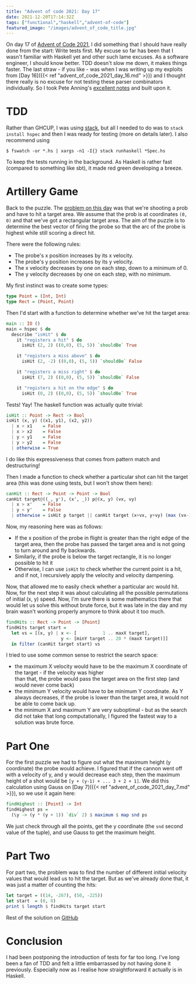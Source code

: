 ```yaml
---
title: "Advent of code 2021: Day 17"
date: 2021-12-20T17:14:32Z
tags: ["functional","haskell","advent-of-code"]
featured_image: "/images/advent_of_code_title.jpg"
---
```


On day 17 of [Advent of Code 2021](https://adventofcode.com/2021), I did something that I should have really done
from the start:  Write tests first.  My excuse so far has been that I wasn't familiar with Haskell yet and other
such lame excuses.  As a software engineer, I should know better.  TDD doesn't slow me down, it makes things faster.
The last straw - if you like - was when I was writing up my exploits from [Day 16]({{< ref "advent_of_code_2021_day_16.md" >}})
and I thought there really is no excuse for not testing these parser combinators individually.  So I took Pete Anning's
[excellent notes](https://gist.github.com/peteanning/e3cb8c9aef4318cbaf46d5e1abf3d06a) and built upon it.

# TDD

Rather than GHCUP, I was using [stack](https://docs.haskellstack.org/), but all I needed to do was to `stack install hspec`
and then I was ready for testing (more on details later).  I also recommend using

```shell
$ fswatch -or *.hs | xargs -n1 -I{} stack runhaskell *Spec.hs
```

To keep the tests running in the background.  As Haskell is rather fast (compared to something like sbt), it made
red green developing a breeze.

# Artillery Game

Back to the puzzle.  The [problem on this day](https://adventofcode.com/2021/day/17) was that we're shooting a prob and 
have to hit a target area.  We assume that the prob is at coordinates `(0, 0)` and that we've got a rectangular 
target area.  The aim of the puzzle is to determine the best vector of firing the probe so that the arc of the probe 
is highest while still scoring a direct hit.

There were the following rules:

- The probe's x position increases by its x velocity.
- The probe's y position increases by its y velocity.
- The x velocity decreases by one on each step, down to a minimum of 0.
- The y velocity decreases by one on each step, with no minimum.

My first instinct was to create some types:

```haskell
type Point = (Int, Int)
type Rect = (Point, Point)
```

Then I'd start with a function to determine whether we've hit the target area:

```haskell
main :: IO ()
main = hspec $ do
  describe "isHit" $ do
    it "registers a hit" $ do
      isHit (2, 2) ((0,0), (5, 5)) `shouldBe` True

    it "registers a miss above" $ do
      isHit (2, -2) ((0,0), (5, 5)) `shouldBe` False

    it "registers a miss right" $ do
      isHit (7, 2) ((0,0), (5, 5)) `shouldBe` False

    it "registers a hit on the edge" $ do
      isHit (0, 2) ((0,0), (5, 5)) `shouldBe` True
```

Tests! Yay!  The haskell function was actually quite trivial:

```haskell
isHit :: Point -> Rect -> Bool
isHit (x, y) ((x1, y1), (x2, y2))
  | x < x1    = False
  | x > x2    = False
  | y < y1    = False
  | y > y2    = False
  | otherwise = True
```

I do like this expressiveness that comes from pattern match and destructuring!

Then I made a function to check whether a particular shot can hit the target area (this was done using tests, but
I won't show them here):

```haskell
canHit :: Rect -> Point -> Point -> Bool
canHit target@((_, y'), (x', _)) p@(x, y) (vx, vy)
  | x > x'    = False
  | y < y'    = False
  | otherwise = isHit p target || canHit target (x+vx, y+vy) (max (vx-1) 0, vy-1)
```

Now, my reasoning here was as follows:

- If the x position of the probe in flight is greater than the right edge of the target area, then the probe has passed
  the target area and is not going to turn around and fly backwards.
- Similarly, if the probe is below the target rectangle, it is no longer possible to hit it
- Otherwise, I can use `isHit` to check whether the current point is a hit, and if not, I recursively apply the
  velocity and velocity dampening.

Now, that allowed me to easily check whether a particular arc would hit.  Now, for the next step it was about 
calculating all the possible permutations of initial (x, y) speed.  Now, I'm sure there is some mathematics there
that would let us solve this without brute force, but it was late in the day and my brain wasn't working properly 
anymore to think about it too much.

```haskell
findHits :: Rect -> Point -> [Point]
findHits target start =
  let vs = [(x, y) | x <- [          1 .. maxX target],
                     y <- [minY target .. 20 * (maxX target)]]
  in filter (canHit target start) vs
```

I tried to use some common sense to restrict the search space:

- the maximum X velocity would have to be the maximum X coordinate of the target - if the velocity was higher  
  than that, the probe would pass the target area on the first step (and would never come back)
- the minimum Y velocity would have to be minimum Y coordinate. As Y always decreases, if the probe is lower than
  the target area, it would not be able to come back up.
- the minimum X and maximum Y are very suboptimal - but as the search did not take that long computationally, I figured
  the fastest way to a solution was brute force.

# Part One

For the first puzzle we had to figure out what the maximum height (y coordinate) the probe would achieve.  I figured 
that if the cannon went off with a velocity of y, and y would decrease each step, then the maximum height of a shot
would be `[y + (y-1) + ... 3 + 2 + 1]`.  We did this calculation using Gauss on [Day 7]({{< ref "advent_of_code_2021_day_7.md" >}}),
so we use it again here:

```haskell
findHighest :: [Point] -> Int
findHighest ps = 
  (\y -> (y * (y + 1)) `div` 2) $ maximum $ map snd ps
```

We just check through all the points, get the y coordinate (the `snd` second value of the tuple), and use Gauss to
get the maximum height.

# Part Two

For part two, the problem was to find the number of different initial velocity values that would lead us to hit
the target.  But as we've already done that, it was just a matter of counting the hits:

```haskell
let target = ((14, -267), (50, -225))
let start  = (0, 0)
print $ length $ findHits target start
```

Rest of the solution on [GitHub](https://github.com/beny23/advent-of-code/tree/main/2021/haskell/day17) 

# Conclusion

I had been postponing the introduction of tests for far too long.  I've long been a fan of TDD and felt a little
embarrassed by not having done it previously.  Especially now as I realise how straightforward it actually is in
Haskell.
